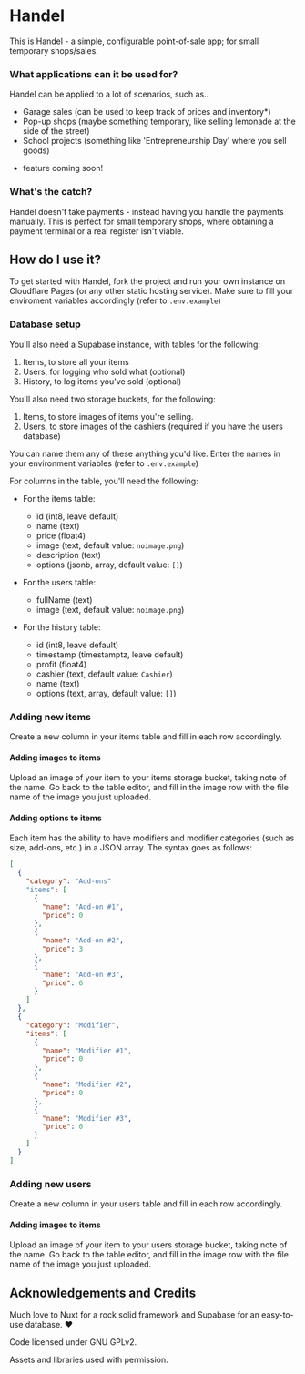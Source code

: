 # Handel

This is Handel - a simple, configurable point-of-sale app; for small temporary shops/sales.

### What applications can it be used for?

Handel can be applied to a lot of scenarios, such as..

- Garage sales (can be used to keep track of prices and inventory\*)
- Pop-up shops (maybe something temporary, like selling lemonade at the side of the street)
- School projects (something like 'Entrepreneurship Day' where you sell goods)

* feature coming soon!

### What's the catch?

Handel doesn't take payments - instead having you handle the payments manually. This is perfect for small temporary shops, where obtaining a payment terminal or a real register isn't viable.

## How do I use it?

To get started with Handel, fork the project and run your own instance on Cloudflare Pages (or any other static hosting service). Make sure to fill your enviroment variables accordingly (refer to `.env.example`)

### Database setup

You'll also need a Supabase instance, with tables for the following:
1. Items, to store all your items
2. Users, for logging who sold what (optional)
3. History, to log items you've sold (optional)

You'll also need two storage buckets, for the following:
1. Items, to store images of items you're selling.
2. Users, to store images of the cashiers (required if you have the users database)

You can name them any of these anything you'd like. Enter the names in your environment variables (refer to `.env.example`)

For columns in the table, you'll need the following:
- For the items table:
  - id (int8, leave default)
  - name (text)
  - price (float4)
  - image (text, default value: `noimage.png`)
  - description (text)
  - options (jsonb, array, default value: `[]`)

- For the users table:
  - fullName (text)
  - image (text, default value: `noimage.png`)

- For the history table:
  - id (int8, leave default)
  - timestamp (timestamptz, leave default)
  - profit (float4)
  - cashier (text, default value: `Cashier`)
  - name (text)
  - options (text, array, default value: `[]`)
 
### Adding new items
Create a new column in your items table and fill in each row accordingly.

#### Adding images to items
Upload an image of your item to your items storage bucket, taking note of the name. Go back to the table editor, and fill in the image row with the file name of the image you just uploaded.

#### Adding options to items
Each item has the ability to have modifiers and modifier categories (such as size, add-ons, etc.) in a JSON array. The syntax goes as follows:
```json
[
  {
    "category": "Add-ons"
    "items": [
      {
        "name": "Add-on #1",
        "price": 0
      },
      {
        "name": "Add-on #2",
        "price": 3
      },
      {
        "name": "Add-on #3",
        "price": 6
      }
    ]
  },
  {
    "category": "Modifier",
    "items": [
      {
        "name": "Modifier #1",
        "price": 0
      },
      {
        "name": "Modifier #2",
        "price": 0
      },
      {
        "name": "Modifier #3",
        "price": 0
      }
    ]
  }
]
```

### Adding new users
Create a new column in your users table and fill in each row accordingly.

#### Adding images to items
Upload an image of your item to your users storage bucket, taking note of the name. Go back to the table editor, and fill in the image row with the file name of the image you just uploaded.

## Acknowledgements and Credits

Much love to Nuxt for a rock solid framework and Supabase for an easy-to-use database. ❤

Code licensed under GNU GPLv2.

Assets and libraries used with permission.
